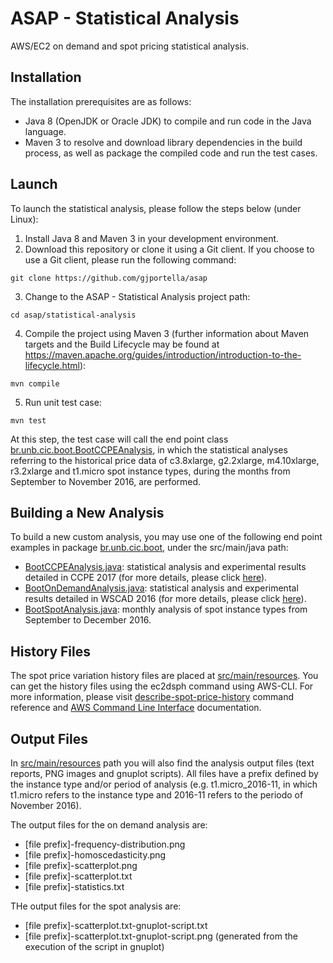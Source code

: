 # ASAP - Statistical Analysis

AWS/EC2 on demand and spot pricing statistical analysis.

## Installation

The installation prerequisites are as follows:

* Java 8 (OpenJDK or Oracle JDK) to compile and run code in the Java language.
* Maven 3 to resolve and download library dependencies in the build process, as well as package the compiled code and run the test cases.

## Launch

To launch the statistical analysis, please follow the steps below (under Linux):

1. Install Java 8 and Maven 3 in your development environment.
2. Download this repository or clone it using a Git client. If you choose to use a Git client, please run the following command:
```
git clone https://github.com/gjportella/asap
```

3. Change to the ASAP - Statistical Analysis project path:
```
cd asap/statistical-analysis
```

4. Compile the project using Maven 3 (further information about Maven targets and the Build Lifecycle may be found at https://maven.apache.org/guides/introduction/introduction-to-the-lifecycle.html):
```
mvn compile
```

5. Run unit test case:
```
mvn test
```

At this step, the test case will call the end point class [br.unb.cic.boot.BootCCPEAnalysis](https://github.com/gjportella/asap/blob/main/statistical-analysis/src/main/java/br/unb/cic/boot/BootCCPEAnalysis.java), in which the statistical analyses referring to the historical price data of c3.8xlarge, g2.2xlarge, m4.10xlarge, r3.2xlarge and t1.micro spot instance types, during the months from September to November 2016, are performed.

## Building a New Analysis

To build a new custom analysis, you may use one of the following end point examples in package [br.unb.cic.boot](https://github.com/gjportella/asap/tree/main/statistical-analysis/src/main/java/br/unb/cic/boot), under the src/main/java path:

* [BootCCPEAnalysis.java](https://github.com/gjportella/asap/blob/main/statistical-analysis/src/main/java/br/unb/cic/boot/BootCCPEAnalysis.java): statistical analysis and experimental results detailed in CCPE 2017 (for more details, please click [here](https://github.com/gjportella/asap)).
* [BootOnDemandAnalysis.java](https://github.com/gjportella/asap/blob/main/statistical-analysis/src/main/java/br/unb/cic/boot/BootOnDemandAnalysis.java): statistical analysis and experimental results detailed in WSCAD 2016 (for more details, please click [here](https://github.com/gjportella/asap)).
* [BootSpotAnalysis.java](https://github.com/gjportella/asap/blob/main/statistical-analysis/src/main/java/br/unb/cic/boot/BootSpotAnalysis.java): monthly analysis of spot instance types from September to December 2016.

## History Files

The spot price variation history files are placed at [src/main/resources](https://github.com/gjportella/asap/tree/main/statistical-analysis/src/main/resources). You can get the history files using the ec2dsph command using AWS-CLI. For more information, please visit [describe-spot-price-history](http://docs.aws.amazon.com/cli/latest/reference/ec2/describe-spot-price-history.html) command reference and [AWS Command Line Interface](http://docs.aws.amazon.com/cli/latest/userguide/tutorial-ec2-ubuntu.html) documentation.

## Output Files

In [src/main/resources](https://github.com/gjportella/asap/tree/main/statistical-analysis/src/main/resources) path you will also find the analysis output files (text reports, PNG images and gnuplot scripts). All files have a prefix defined by the instance type and/or period of analysis (e.g. t1.micro_2016-11, in which t1.micro refers to the instance type and 2016-11 refers to the periodo of November 2016).

The output files for the on demand analysis are:

* \[file prefix\]-frequency-distribution.png
* \[file prefix\]-homoscedasticity.png
* \[file prefix\]-scatterplot.png
* \[file prefix\]-scatterplot.txt
* \[file prefix\]-statistics.txt

THe output files for the spot analysis are:

* \[file prefix\]-scatterplot.txt-gnuplot-script.txt
* \[file prefix\]-scatterplot.txt-gnuplot-script.png (generated from the execution of the script in gnuplot)
